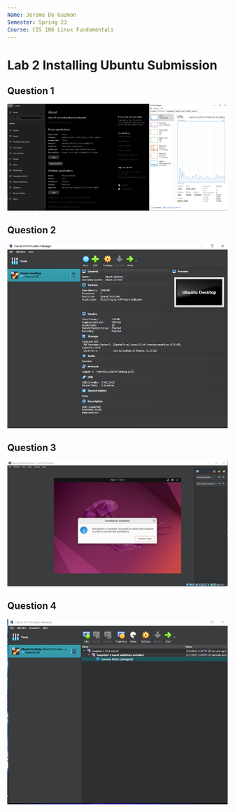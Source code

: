 ```yaml
---
Name: Jerome De Guzman
Semester: Spring 23
Course: CIS 106 Linux Fundamentals
---
```


# Lab 2 Installing Ubuntu Submission

## Question 1
![q1](question1.png)

## Question 2
![q2](question2.png)

## Question 3
![q3](question3.png)

## Question 4
![q4](question4.png)